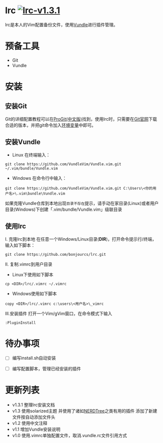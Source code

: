 # lrc [![lrc-v1.3.1](https://img.shields.io/badge/lrc-v1.3.1-blue.svg)](https://github.com/bonjourcs/lrc)
lrc是本人的Vim配置备份文件，使用[Vundle](https://github.com/VundleVim/Vundle.vim)进行插件管理。

# 预备工具
- Git
- Vundle

# 安装
## 安装Git
Git的详细配置教程可以在[ProGit(中文版)](http://git.oschina.net/progit/)找到，使用lrc时，只需要在[Git官网](https://git-scm.com/downloads)下载合适的版本，并把git命令加入[环境变量](https://zh.wikipedia.org/wiki/%E7%8E%AF%E5%A2%83%E5%8F%98%E9%87%8F)中即可。
## 安装Vundle
- Linux
在终端输入：
```
git clone https://github.com/VundleVim/Vundle.vim.git ~/.vim/bundle/Vundle.vim
```
- Windows
在命令行中输入：
```
git clone https://github.com/VundleVim/Vundle.vim.git C:\Users\<你的用户名>\.vim\bundle\Vundle.vim
```
如果克隆Vundle仓库到本地出现`目录不存在`提示，请手动在家目录(Linux)或者用户目录(Windows)下创建「.vim/bundle/Vundle.vim」级联目录
## 使用lrc
I. 克隆lrc到本地
在任意一个Windows/Linux目录(**DIR**)，打开命令提示行/终端，输入如下脚本：
```
git clone https://github.com/bonjourcs/lrc.git
```
II. 复制.vimrc到用户目录
- Linux下使用如下脚本
```
cp <DIR>/lrc/.vimrc ~/.vimrc
```
- Windows使用如下脚本
```
copy <DIR>/lrc/.vimrc c:\users\<用户名>\_vimrc
```
III.安装插件
打开一个Vim/gVim窗口，在命令模式下输入
```
:PluginInstall
```

# 待办事项

- [ ] 编写install.sh自动安装
- [ ] 编写配置脚本，管理已经安装的插件 


# 更新列表
- v1.3.1
整理lrc安装文档
- v1.3
使用solarized主题 并使用了诸如[NERDTree](https://github.com/scrooloose/nerdtree)之类有用的插件
添加了新建文件按<F4>自动添加文件头
- v1.2
使用中文注释
- v1.1
增加Vundle安装说明
- v1.0
使用.vimrc单独配置文件，取消.vundle.rc文件引用方式
